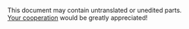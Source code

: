 This document may contain untranslated or unedited parts.  
[Your cooperation](../../README) would be greatly appreciated!